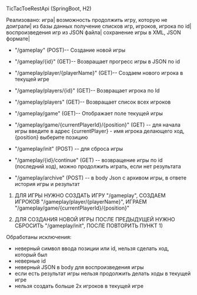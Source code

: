 TicTacToeRestApi (SpringBoot, H2)

Реализовано: игра| возможность продолжить игру, которую не доиграли| из базы данных получение списков игр, 
игроков, игрока по id| воспроизведения игр из JSON файла| сохранение игры в XML, JSON формате| 
 

  - "/gameplay" (POST)-- Создание новой игры 
  
  - "/gameplay/{id}" (GET)-- Возвращает прогресс игры в JSON по id
  
  - "/gameplay/player/{playerName}" (GET)-- Создаем нового игрока в текущей игре
  
  - "/gameplay/players/{id}" (GET)-- Возвращает игрока по Id
  
  - "/gameplay/players" (GET)-- Возвращает список всех игроков
  
  - "/gameplay/game" (GET)-- Отображает поле текущей игры 
  
  - "/gameplay/game/{currentPlayerId}/{position}" (GET) -- для начала игры введите в адрес {currentPlayer} - имя игрока делающего ход, {position} выберите позицию
  
  - "/gameplay/init" (POST) -- для сброса игры
  
  - "/gameplay/{id}/continue" (GET) -- возвращение игры по id (последний ход), можно продолжить играть, если нет результата
  
  - "/gameplay/archive" (POST) -- в body Json с архивом игры, в ответе история игры и результат
  
  1) ДЛЯ ИГРЫ НУЖНО СОЗДАТЬ ИГРУ "/gameplay", СОЗДАЕМ ИГРОКОВ "/gameplay/player/{playerName}", 
  ИГРАЕМ "/gameplay/game/{currentPlayerId}/{position}"
  
  2) ДЛЯ СОЗДАНИЯ НОВОЙ ИГРЫ ПОСЛЕ ПРЕДЫДУЩЕЙ НУЖНО СБРОСИТЬ "/gameplay/init", ПОСЛЕ ПОВТОРИТЬ ПУНКТ 1)
  
Обработаны исключения: 
  - неверный символ ввода позиции или id, нельзя сделать ход, который был
  - неверные id
  - неверный JSON в body для воспроизведения игры
  - если есть результат игры нельзя продолжить делать ходы в текущей игре
  - нельзя создать больше 2х игроков в текущей игре

